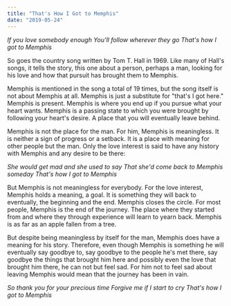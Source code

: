 ```yaml
---
title: "That's How I Got to Memphis"
date: "2019-05-24"
---
```


_If you love somebody enough You'll follow wherever they go That's how I got to Memphis_

So goes the country song written by Tom T. Hall in 1969. Like many of Hall's songs, it tells the story, this one about a person, perhaps a man, looking for his love and how that pursuit has brought them to Memphis.

Memphis is mentioned in the song a total of 19 times, but the song itself is not about Memphis at all. Memphis is just a substitute for "that's I got here." Memphis is present. Memphis is where you end up if you pursue what your heart wants. Memphis is a passing state to which you were brought by following your heart's desire. A place that you will eventually leave behind.

Memphis is not the place for the man. For him, Memphis is meaningless. It is neither a sign of progress or a setback. It is a place with meaning for other people but the man. Only the love interest is said to have any history with Memphis and any desire to be there:

_She would get mad and she used to say That she'd come back to Memphis someday That's how I got to Memphis_

But Memphis is not meaningless for everybody. For the love interest, Memphis holds a meaning, a goal. It is something they will back to eventually, the beginning and the end. Memphis closes the circle. For most people, Memphis is the end of the journey. The place where they started from and where they through experience will learn to yearn back. Memphis is as far as an apple fallen from a tree.

But despite being meaningless by itself for the man, Memphis does have a meaning for his story. Therefore, even though Memphis is something he will eventually say goodbye to, say goodbye to the people he's met there, say goodbye the things that brought him here and possibly even the love that brought him there, he can not but feel sad. For him not to feel sad about leaving Memphis would mean that the journey has been in vain.

_So thank you for your precious time_ _Forgive me if I start to cry That's how I got to Memphis_
